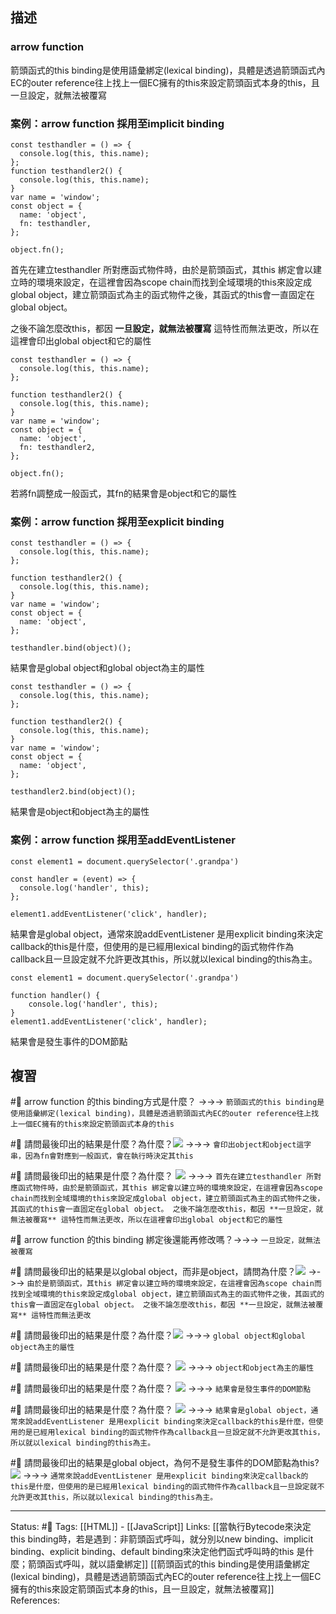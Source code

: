 ## 描述

### arrow function 
箭頭函式的this binding是使用語彙綁定(lexical binding)，具體是透過箭頭函式內EC的outer reference往上找上一個EC擁有的this來設定箭頭函式本身的this，且一旦設定，就無法被覆寫

### 案例：arrow function 採用至implicit binding
```
const testhandler = () => {
  console.log(this, this.name);
};
function testhandler2() {
  console.log(this, this.name);
}
var name = 'window';
const object = {
  name: 'object',
  fn: testhandler,
};

object.fn();
```

首先在建立testhandler 所對應函式物件時，由於是箭頭函式，其this 綁定會以建立時的環境來設定，在這裡會因為scope chain而找到全域環境的this來設定成global object，建立箭頭函式為主的函式物件之後，其函式的this會一直固定在global object。

之後不論怎麼改this，都因 **一旦設定，就無法被覆寫** 這特性而無法更改，所以在這裡會印出global object和它的屬性


```
const testhandler = () => {
  console.log(this, this.name);
};

function testhandler2() {
  console.log(this, this.name);
}
var name = 'window';
const object = {
  name: 'object',
  fn: testhandler2,
};

object.fn();
```

若將fn調整成一般函式，其fn的結果會是object和它的屬性


### 案例：arrow function 採用至explicit binding

```
const testhandler = () => {
  console.log(this, this.name);
};

function testhandler2() {
  console.log(this, this.name);
}
var name = 'window';
const object = {
  name: 'object',
};

testhandler.bind(object)();
```

結果會是global object和global object為主的屬性

```
const testhandler = () => {
  console.log(this, this.name);
};

function testhandler2() {
  console.log(this, this.name);
}
var name = 'window';
const object = {
  name: 'object',
};

testhandler2.bind(object)();
```

結果會是object和object為主的屬性

### 案例：arrow function 採用至addEventListener

```
const element1 = document.querySelector('.grandpa')

const handler = (event) => {
  console.log('handler', this);
};

element1.addEventListener('click', handler);
```
結果會是global object，通常來說addEventListener 是用explicit binding來決定callback的this是什麼，但使用的是已經用lexical binding的函式物件作為callback且一旦設定就不允許更改其this，所以就以lexical binding的this為主。

```
const element1 = document.querySelector('.grandpa')

function handler() {
	console.log('handler', this);
}
element1.addEventListener('click', handler);
```
結果會是發生事件的DOM節點


## 複習

#🧠 arrow function 的this binding方式是什麼？ ->->-> `箭頭函式的this binding是使用語彙綁定(lexical binding)，具體是透過箭頭函式內EC的outer reference往上找上一個EC擁有的this來設定箭頭函式本身的this`
<!--SR:!2022-11-30,11,250-->

#🧠 請問最後印出的結果是什麼？為什麼？![](https://res.cloudinary.com/dqfxgtyoi/image/upload/v1668432831/blog/javascript/this-binding/arrow-function-this-binding/example/arrow-function-this-binding-example2-with-implicity-binding_zg1f7h.png) ->->-> `會印出object和object這字串，因為fn會對應到一般函式，會在執行時決定其this`
<!--SR:!2022-11-30,11,250-->


#🧠 請問最後印出的結果是什麼？為什麼？ ![](https://res.cloudinary.com/dqfxgtyoi/image/upload/v1668432831/blog/javascript/this-binding/arrow-function-this-binding/example/arrow-function-this-binding-example1-with-implicity-binding_edoiom.png) ->->-> `首先在建立testhandler 所對應函式物件時，由於是箭頭函式，其this 綁定會以建立時的環境來設定，在這裡會因為scope chain而找到全域環境的this來設定成global object，建立箭頭函式為主的函式物件之後，其函式的this會一直固定在global object。 之後不論怎麼改this，都因 **一旦設定，就無法被覆寫** 這特性而無法更改，所以在這裡會印出global object和它的屬性`
<!--SR:!2022-12-26,27,250-->


#🧠 arrow function 的this binding 綁定後還能再修改嗎？->->-> `一旦設定，就無法被覆寫`
<!--SR:!2022-12-25,26,250-->


#🧠  請問最後印出的結果是以global object，而非是object，請問為什麼？![](https://res.cloudinary.com/dqfxgtyoi/image/upload/v1668432831/blog/javascript/this-binding/arrow-function-this-binding/example/arrow-function-this-binding-example1-with-implicity-binding_edoiom.png) ->->-> `由於是箭頭函式，其this 綁定會以建立時的環境來設定，在這裡會因為scope chain而找到全域環境的this來設定成global object，建立箭頭函式為主的函式物件之後，其函式的this會一直固定在global object。 之後不論怎麼改this，都因 **一旦設定，就無法被覆寫** 這特性而無法更改`
<!--SR:!2022-12-22,24,250-->

#🧠 請問最後印出的結果是什麼？為什麼？![](https://res.cloudinary.com/dqfxgtyoi/image/upload/v1668434243/blog/javascript/this-binding/arrow-function-this-binding/example/arrow-function-this-binding-example1-with-explicit-binding_eubb8t.png) ->->-> `global object和global object為主的屬性`
<!--SR:!2022-11-30,11,250-->

#🧠 請問最後印出的結果是什麼？為什麼？ ![](https://res.cloudinary.com/dqfxgtyoi/image/upload/v1668434243/blog/javascript/this-binding/arrow-function-this-binding/example/arrow-function-this-binding-example2-with-explicit-binding_zeya6q.png) ->->-> `object和object為主的屬性`
<!--SR:!2022-11-30,11,250-->


#🧠 請問最後印出的結果是什麼？為什麼？ ![](https://res.cloudinary.com/dqfxgtyoi/image/upload/v1668435349/blog/javascript/this-binding/arrow-function-this-binding/example/arrow-function-this-binding-example1-with-addEventListener_f29p26.png) ->->-> `結果會是發生事件的DOM節點`
<!--SR:!2022-11-30,11,250-->

#🧠 請問最後印出的結果是什麼？為什麼？ ![](https://res.cloudinary.com/dqfxgtyoi/image/upload/v1668435348/blog/javascript/this-binding/arrow-function-this-binding/example/arrow-function-this-binding-example2-with-addEventListener_prudcm.png) ->->-> `結果會是global object，通常來說addEventListener 是用explicit binding來決定callback的this是什麼，但使用的是已經用lexical binding的函式物件作為callback且一旦設定就不允許更改其this，所以就以lexical binding的this為主。`
<!--SR:!2022-11-29,10,250-->

#🧠 請問最後印出的結果是global object，為何不是發生事件的DOM節點為this? ![](https://res.cloudinary.com/dqfxgtyoi/image/upload/v1668435348/blog/javascript/this-binding/arrow-function-this-binding/example/arrow-function-this-binding-example2-with-addEventListener_prudcm.png) ->->-> `通常來說addEventListener 是用explicit binding來決定callback的this是什麼，但使用的是已經用lexical binding的函式物件作為callback且一旦設定就不允許更改其this，所以就以lexical binding的this為主。`
<!--SR:!2022-11-30,11,250-->

---
Status: #🌱 
Tags:
[[HTML]] - [[JavaScript]]
Links:
[[當執行Bytecode來決定this binding時，若是遇到：非箭頭函式呼叫，就分別以new binding、implicit binding、explicit binding、default binding來決定他們函式呼叫時的this 是什麼；箭頭函式呼叫，就以語彙綁定]]
[[箭頭函式的this binding是使用語彙綁定(lexical binding)，具體是透過箭頭函式內EC的outer reference往上找上一個EC擁有的this來設定箭頭函式本身的this，且一旦設定，就無法被覆寫]]
References: